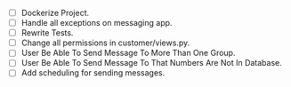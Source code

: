 - [ ] Dockerize Project.
- [ ] Handle all exceptions on messaging app.
- [ ] Rewrite Tests.
- [ ] Change all permissions in customer/views.py.
- [ ] User Be Able To Send Message To More Than One Group.
- [ ] User Be Able To Send Message To That Numbers Are Not In Database.
- [ ] Add scheduling for sending messages.
